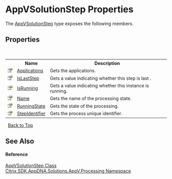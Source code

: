 # AppVSolutionStep Properties
 

The <a href="f1248c5a-6908-27f5-43bc-c1712c21e71c">AppVSolutionStep</a> type exposes the following members.


## Properties
&nbsp;<table><tr><th></th><th>Name</th><th>Description</th></tr><tr><td>![Public property](media/pubproperty.gif "Public property")</td><td><a href="4d977576-bb25-32f8-6cb8-56c9caf345f2">Applications</a></td><td>
Gets the applications.</td></tr><tr><td>![Public property](media/pubproperty.gif "Public property")</td><td><a href="4534d748-e05d-e8b2-985b-589038af66db">IsLastStep</a></td><td>
Gets a value indicating whether this step is last .</td></tr><tr><td>![Public property](media/pubproperty.gif "Public property")</td><td><a href="894dcc6b-85b6-695b-048d-1106d039e12e">IsRunning</a></td><td>
Gets a value indicating whether this instance is running.</td></tr><tr><td>![Public property](media/pubproperty.gif "Public property")</td><td><a href="0862ee2f-eaa4-4e33-9d1e-5af7e40fdff9">Name</a></td><td>
Gets the name of the processing state.</td></tr><tr><td>![Public property](media/pubproperty.gif "Public property")</td><td><a href="72951109-6fac-fa98-f857-e2abe8520b35">RunningState</a></td><td>
Gets the state of the processing.</td></tr><tr><td>![Public property](media/pubproperty.gif "Public property")</td><td><a href="e39e78d8-db0a-ac89-235f-f2f1abb13a03">StepIdentifier</a></td><td>
Gets the process unique identifier.</td></tr></table>&nbsp;
<a href="#appvsolutionstep-properties">Back to Top</a>

## See Also


#### Reference
<a href="f1248c5a-6908-27f5-43bc-c1712c21e71c">AppVSolutionStep Class</a><br /><a href="e89d7bb5-69e7-7aff-5732-d06b09ac746d">Citrix.SDK.AppDNA.Solutions.AppV.Processing Namespace</a><br />